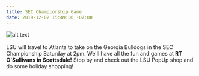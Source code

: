 ```yaml
---
title: SEC Championship Game
date: 2019-12-02 15:49:00 -07:00
---
```


![alt text](https://lsu-phoenix-alumni.github.io/assets/img/LSU-UGA.jpg)  
<br>
LSU will travel to Atlanta to take on the Georgia Bulldogs in the SEC Championship Saturday at 2pm. We'll have all the fun and games at  **RT O'Sullivans in Scottsdale!**  Stop by and check out the LSU PopUp shop and do some holiday shopping! 